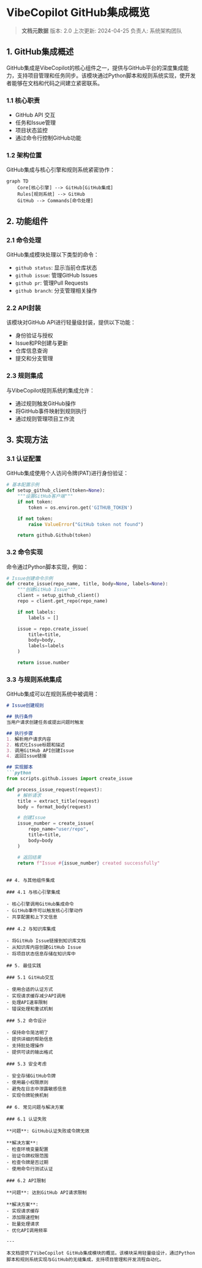 # VibeCopilot GitHub集成概览

> **文档元数据**
> 版本: 2.0
> 上次更新: 2024-04-25
> 负责人: 系统架构团队

## 1. GitHub集成概述

GitHub集成是VibeCopilot的核心组件之一，提供与GitHub平台的深度集成能力，支持项目管理和任务同步。该模块通过Python脚本和规则系统实现，使开发者能够在文档和代码之间建立紧密联系。

### 1.1 核心职责

- GitHub API 交互
- 任务和Issue管理
- 项目状态监控
- 通过命令行控制GitHub功能

### 1.2 架构位置

GitHub集成与核心引擎和规则系统紧密协作：

```mermaid
graph TD
    Core[核心引擎] --> GitHub[GitHub集成]
    Rules[规则系统] --> GitHub
    GitHub --> Commands[命令处理]
```

## 2. 功能组件

### 2.1 命令处理

GitHub集成模块处理以下类型的命令：

- `github status`: 显示当前仓库状态
- `github issue`: 管理GitHub Issues
- `github pr`: 管理Pull Requests
- `github branch`: 分支管理相关操作

### 2.2 API封装

该模块对GitHub API进行轻量级封装，提供以下功能：

- 身份验证与授权
- Issue和PR创建与更新
- 仓库信息查询
- 提交和分支管理

### 2.3 规则集成

与VibeCopilot规则系统的集成允许：

- 通过规则触发GitHub操作
- 将GitHub事件映射到规则执行
- 通过规则管理项目工作流

## 3. 实现方法

### 3.1 认证配置

GitHub集成使用个人访问令牌(PAT)进行身份验证：

```python
# 基本配置示例
def setup_github_client(token=None):
    """设置GitHub客户端"""
    if not token:
        token = os.environ.get('GITHUB_TOKEN')

    if not token:
        raise ValueError("GitHub token not found")

    return github.Github(token)
```

### 3.2 命令实现

命令通过Python脚本实现，例如：

```python
# Issue创建命令示例
def create_issue(repo_name, title, body=None, labels=None):
    """创建GitHub Issue"""
    client = setup_github_client()
    repo = client.get_repo(repo_name)

    if not labels:
        labels = []

    issue = repo.create_issue(
        title=title,
        body=body,
        labels=labels
    )

    return issue.number
```

### 3.3 与规则系统集成

GitHub集成可以在规则系统中被调用：

```markdown
# Issue创建规则

## 执行条件
当用户请求创建任务或提出问题时触发

## 执行步骤
1. 解析用户请求内容
2. 格式化Issue标题和描述
3. 调用GitHub API创建Issue
4. 返回Issue链接

## 实现脚本
```python
from scripts.github.issues import create_issue

def process_issue_request(request):
    # 解析请求
    title = extract_title(request)
    body = format_body(request)

    # 创建Issue
    issue_number = create_issue(
        repo_name="user/repo",
        title=title,
        body=body
    )

    # 返回结果
    return f"Issue #{issue_number} created successfully"
```
```

## 4. 与其他组件集成

### 4.1 与核心引擎集成

- 核心引擎调用GitHub集成命令
- GitHub事件可以触发核心引擎动作
- 共享配置和上下文信息

### 4.2 与知识库集成

- 将GitHub Issue链接到知识库文档
- 从知识库内容创建GitHub Issue
- 将项目状态信息存储在知识库中

## 5. 最佳实践

### 5.1 GitHub交互

- 使用合适的认证方式
- 实现请求缓存减少API调用
- 处理API速率限制
- 错误处理和重试机制

### 5.2 命令设计

- 保持命令简洁明了
- 提供详细的帮助信息
- 支持批处理操作
- 提供可读的输出格式

### 5.3 安全考虑

- 安全存储GitHub令牌
- 使用最小权限原则
- 避免在日志中泄露敏感信息
- 实现令牌轮换机制

## 6. 常见问题与解决方案

### 6.1 认证失败

**问题**: GitHub认证失败或令牌无效

**解决方案**:
- 检查环境变量配置
- 验证令牌权限范围
- 检查令牌是否过期
- 使用命令行测试认证

### 6.2 API限制

**问题**: 达到GitHub API请求限制

**解决方案**:
- 实现请求缓存
- 添加限速控制
- 批量处理请求
- 优化API调用频率

---

本文档提供了VibeCopilot GitHub集成模块的概览。该模块采用轻量级设计，通过Python脚本和规则系统实现与GitHub的无缝集成，支持项目管理和开发流程自动化。

